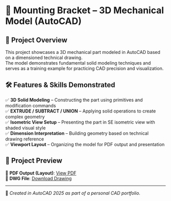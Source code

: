 # 🔩 Mounting Bracket – 3D Mechanical Model (AutoCAD)

## 📌 Project Overview

This project showcases a 3D mechanical part modeled in AutoCAD based on a dimensioned technical drawing.  
The model demonstrates fundamental solid modeling techniques and serves as a training example for practicing CAD precision and visualization.

## 🛠️ Features & Skills Demonstrated

✅ **3D Solid Modeling** – Constructing the part using primitives and modification commands  
✅ **EXTRUDE / SUBTRACT / UNION** – Applying solid operations to create complex geometry  
✅ **Isometric View Setup** – Presenting the part in SE isometric view with shaded visual style  
✅ **Dimension Interpretation** – Building geometry based on technical drawing reference  
✅ **Viewport Layout** – Organizing the model for PDF output and presentation


## 📎 Project Preview

📄 **PDF Output (Layout)**: [View PDF](Mechanical%20Connector%20Block-Layout.pdf)  
📁 **DWG File**: [Download Drawing](https://autode.sk/4ibN1WV)  

---

📌 *Created in AutoCAD 2025 as part of a personal CAD portfolio.*

